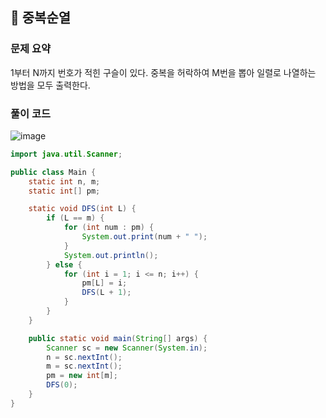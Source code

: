 ## 🌱 중복순열

### 문제 요약

1부터 N까지 번호가 적힌 구슬이 있다. 중복을 허락하여 M번을 뽑아 일렬로 나열하는 방법을 모두 출력한다.

### 풀이 코드

![image](https://user-images.githubusercontent.com/80742079/212021643-c09e68fe-01f1-4d44-8a1b-294a13a4671d.png)

```java
import java.util.Scanner;

public class Main {
	static int n, m;
	static int[] pm;

	static void DFS(int L) {
		if (L == m) {
			for (int num : pm) {
				System.out.print(num + " ");
			}
			System.out.println();
		} else {
			for (int i = 1; i <= n; i++) {
				pm[L] = i;
				DFS(L + 1);
			}
		}
	}

	public static void main(String[] args) {
		Scanner sc = new Scanner(System.in);
		n = sc.nextInt();
		m = sc.nextInt();
		pm = new int[m];
		DFS(0);
	}
}
```
